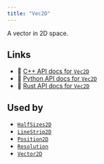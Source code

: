 ```yaml
---
title: "Vec2D"
---
```


A vector in 2D space.


## Links
 * 🌊 [C++ API docs for `Vec2D`](https://ref.rerun.io/docs/cpp/stable/structrerun_1_1datatypes_1_1Vec2D.html)
 * 🐍 [Python API docs for `Vec2D`](https://ref.rerun.io/docs/python/stable/common/datatypes#rerun.datatypes.Vec2D)
 * 🦀 [Rust API docs for `Vec2D`](https://docs.rs/rerun/latest/rerun/datatypes/struct.Vec2D.html)


## Used by

* [`HalfSizes2D`](../components/half_sizes2d.md)
* [`LineStrip2D`](../components/line_strip2d.md)
* [`Position2D`](../components/position2d.md)
* [`Resolution`](../components/resolution.md)
* [`Vector2D`](../components/vector2d.md?speculative-link)
